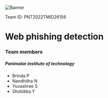 ![Banner](/Imgs/email.png "Banner")

Team ID:  PNT2022TMID26156
# **Web phishing detection**
### Team members
##### Panimalar institute of technology
- Brinda P
- Nandhitha N
- Yuvashree S
- Shobikka Y


